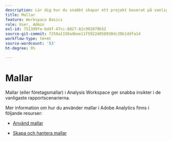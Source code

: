 ```yaml
---
description: Lär dig hur du snabbt skapar ett projekt baserat på vanliga rapportscenarier med hjälp av mallar i Analysis Workspace.
title: Mallar
feature: Workspace Basics
role: User, Admin
exl-id: 751399fe-6d4f-47cc-8827-82c992079b52
source-git-commit: f258a1150a4bee11f5922d058930dc38b1ddfa14
workflow-type: tm+mt
source-wordcount: '53'
ht-degree: 0%

---
```


# Mallar

Mallar (eller företagsmallar) i Analysis Workspace ger snabba insikter i de vanligaste rapportscenarierna.

Mer information om hur du använder mallar i Adobe Analytics finns i följande resurser:

* [Använd mallar](/help/analyze/analysis-workspace/templates/use-templates.md)

* [Skapa och hantera mallar](/help/analyze/analysis-workspace/templates/create-templates.md)

